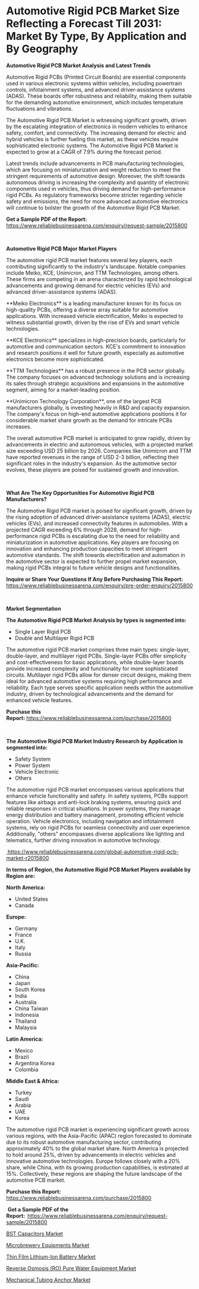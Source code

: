 <p><h1>Automotive Rigid PCB Market Size Reflecting a Forecast Till 2031: Market By Type, By Application and By Geography</h1></p><p><strong>Automotive Rigid PCB Market Analysis and Latest Trends</strong></p>
<p><p>Automotive Rigid PCBs (Printed Circuit Boards) are essential components used in various electronic systems within vehicles, including powertrain controls, infotainment systems, and advanced driver-assistance systems (ADAS). These boards offer robustness and reliability, making them suitable for the demanding automotive environment, which includes temperature fluctuations and vibrations.</p><p>The Automotive Rigid PCB Market is witnessing significant growth, driven by the escalating integration of electronics in modern vehicles to enhance safety, comfort, and connectivity. The increasing demand for electric and hybrid vehicles is further fueling this market, as these vehicles require sophisticated electronic systems. The Automotive Rigid PCB Market is expected to grow at a CAGR of 7.9% during the forecast period.</p><p>Latest trends include advancements in PCB manufacturing technologies, which are focusing on miniaturization and weight reduction to meet the stringent requirements of automotive design. Moreover, the shift towards autonomous driving is increasing the complexity and quantity of electronic components used in vehicles, thus driving demand for high-performance rigid PCBs. As regulatory frameworks become stricter regarding vehicle safety and emissions, the need for more advanced automotive electronics will continue to bolster the growth of the Automotive Rigid PCB Market.</p></p>
<p><strong>Get a Sample PDF of the Report:&nbsp;</strong> <a href="https://www.reliablebusinessarena.com/enquiry/request-sample/2015800?utm_campaign=1729&utm_medium=2&utm_source=Github&utm_content=ia&utm_term=27102024&utm_id=automotive-rigid-pcb">https://www.reliablebusinessarena.com/enquiry/request-sample/2015800</a></p>
<p>&nbsp;</p>
<p><strong>Automotive Rigid PCB Major Market Players</strong></p>
<p><p>The automotive rigid PCB market features several key players, each contributing significantly to the industry's landscape. Notable companies include Meiko, KCE, Unimicron, and TTM Technologies, among others. These firms are competing in an arena characterized by rapid technological advancements and growing demand for electric vehicles (EVs) and advanced driver-assistance systems (ADAS).</p><p>**Meiko Electronics** is a leading manufacturer known for its focus on high-quality PCBs, offering a diverse array suitable for automotive applications. With increased vehicle electrification, Meiko is expected to witness substantial growth, driven by the rise of EVs and smart vehicle technologies. </p><p>**KCE Electronics** specializes in high-precision boards, particularly for automotive and communication sectors. KCE's commitment to innovation and research positions it well for future growth, especially as automotive electronics become more sophisticated.</p><p>**TTM Technologies** has a robust presence in the PCB sector globally. The company focuses on advanced technology solutions and is increasing its sales through strategic acquisitions and expansions in the automotive segment, aiming for a market-leading position.</p><p>**Unimicron Technology Corporation**, one of the largest PCB manufacturers globally, is investing heavily in R&D and capacity expansion. The company's focus on high-end automotive applications positions it for considerable market share growth as the demand for intricate PCBs increases.</p><p>The overall automotive PCB market is anticipated to grow rapidly, driven by advancements in electric and autonomous vehicles, with a projected market size exceeding USD 25 billion by 2026. Companies like Unimicron and TTM have reported revenues in the range of USD 2-3 billion, reflecting their significant roles in the industry's expansion. As the automotive sector evolves, these players are poised for sustained growth and innovation.</p></p>
<p>&nbsp;</p>
<p><strong>What Are The Key Opportunities For Automotive Rigid PCB Manufacturers?</strong></p>
<p><p>The Automotive Rigid PCB market is poised for significant growth, driven by the rising adoption of advanced driver-assistance systems (ADAS), electric vehicles (EVs), and increased connectivity features in automobiles. With a projected CAGR exceeding 6% through 2028, demand for high-performance rigid PCBs is escalating due to the need for reliability and miniaturization in automotive applications. Key players are focusing on innovation and enhancing production capacities to meet stringent automotive standards. The shift towards electrification and automation in the automotive sector is expected to further propel market expansion, making rigid PCBs integral to future vehicle designs and functionalities.</p></p>
<p><strong>Inquire or Share Your Questions If Any Before Purchasing This Report:</strong> <a href="https://www.reliablebusinessarena.com/enquiry/pre-order-enquiry/2015800?utm_campaign=1729&utm_medium=2&utm_source=Github&utm_content=ia&utm_term=27102024&utm_id=automotive-rigid-pcb">https://www.reliablebusinessarena.com/enquiry/pre-order-enquiry/2015800</a></p>
<p>&nbsp;</p>
<p><strong>Market Segmentation</strong></p>
<p><strong>The Automotive Rigid PCB Market Analysis by types is segmented into:</strong></p>
<p><ul><li>Single Layer Rigid PCB</li><li>Double and Multilayer Rigid PCB</li></ul></p>
<p><p>The automotive rigid PCB market comprises three main types: single-layer, double-layer, and multilayer rigid PCBs. Single-layer PCBs offer simplicity and cost-effectiveness for basic applications, while double-layer boards provide increased complexity and functionality for more sophisticated circuits. Multilayer rigid PCBs allow for denser circuit designs, making them ideal for advanced automotive systems requiring high performance and reliability. Each type serves specific application needs within the automotive industry, driven by technological advancements and the demand for enhanced vehicle features.</p></p>
<p><strong>Purchase this Report:&nbsp;</strong><a href="https://www.reliablebusinessarena.com/purchase/2015800?utm_campaign=1729&utm_medium=2&utm_source=Github&utm_content=ia&utm_term=27102024&utm_id=automotive-rigid-pcb">https://www.reliablebusinessarena.com/purchase/2015800</a></p>
<p>&nbsp;</p>
<p><strong>The Automotive Rigid PCB Market Industry Research by Application is segmented into:</strong></p>
<p><ul><li>Safety System</li><li>Power System</li><li>Vehicle Electronic</li><li>Others</li></ul></p>
<p><p>The automotive rigid PCB market encompasses various applications that enhance vehicle functionality and safety. In safety systems, PCBs support features like airbags and anti-lock braking systems, ensuring quick and reliable responses in critical situations. In power systems, they manage energy distribution and battery management, promoting efficient vehicle operation. Vehicle electronics, including navigation and infotainment systems, rely on rigid PCBs for seamless connectivity and user experience. Additionally, "others" encompasses diverse applications like lighting and telematics, further driving innovation in automotive technology.</p></p>
<p><a href="https://www.reliablebusinessarena.com/global-automotive-rigid-pcb-market-r2015800?utm_campaign=1729&utm_medium=2&utm_source=Github&utm_content=ia&utm_term=27102024&utm_id=automotive-rigid-pcb">&nbsp;https://www.reliablebusinessarena.com/global-automotive-rigid-pcb-market-r2015800</a></p>
<p><strong>In terms of Region, the Automotive Rigid PCB Market Players available by Region are:</strong></p>
<p>
    <p> <strong> North America: </strong>
        <ul>
            <li>United States</li>
            <li>Canada</li>
        </ul>
        </p> 
    <p> <strong> Europe: </strong>
        <ul>
            <li>Germany</li>
            <li>France</li>
            <li>U.K.</li>
            <li>Italy</li>
            <li>Russia</li>
        </ul>
        </p> 
    <p> <strong> Asia-Pacific: </strong>
        <ul>
            <li>China</li>
            <li>Japan</li>
            <li>South Korea</li>
            <li>India</li>
            <li>Australia</li>
            <li>China Taiwan</li>
            <li>Indonesia</li>
            <li>Thailand</li>
            <li>Malaysia</li>
        </ul>
        </p> 
    <p> <strong> Latin America: </strong>
        <ul>
            <li>Mexico</li>
            <li>Brazil</li>
            <li>Argentina Korea</li>
            <li>Colombia</li>
        </ul>
        </p> 
    <p> <strong> Middle East & Africa: </strong>
        <ul>
            <li>Turkey</li>
            <li>Saudi</li>
            <li>Arabia</li>
            <li>UAE</li>
            <li>Korea</li>
        </ul>
    </p>
    </p>
<p><p>The automotive rigid PCB market is experiencing significant growth across various regions, with the Asia-Pacific (APAC) region forecasted to dominate due to its robust automotive manufacturing sector, contributing approximately 40% to the global market share. North America is projected to hold around 25%, driven by advancements in electric vehicles and innovative automotive technologies. Europe follows closely with a 20% share, while China, with its growing production capabilities, is estimated at 15%. Collectively, these regions are shaping the future landscape of the automotive PCB market.</p></p>
<p><strong>Purchase this Report: </strong><a href="https://www.reliablebusinessarena.com/purchase/2015800?utm_campaign=1729&utm_medium=2&utm_source=Github&utm_content=ia&utm_term=27102024&utm_id=automotive-rigid-pcb">https://www.reliablebusinessarena.com/purchase/2015800</a></p>
<p>&nbsp;<strong>Get a Sample PDF of the Report:&nbsp;&nbsp;</strong><a href="https://www.reliablebusinessarena.com/enquiry/request-sample/2015800?utm_campaign=1729&utm_medium=2&utm_source=Github&utm_content=ia&utm_term=27102024&utm_id=automotive-rigid-pcb">https://www.reliablebusinessarena.com/enquiry/request-sample/2015800</a></p>
<p><strong></strong></p>
<p><p><a href="https://www.linkedin.com/pulse/bst-capacitors-market-size-segmentation-trends-growth-4vblc?utm_campaign=1729&utm_medium=2&utm_source=Github&utm_content=ia&utm_term=27102024&utm_id=automotive-rigid-pcb">BST Capacitors Market</a></p><p><a href="https://www.linkedin.com/pulse/emerging-opportunities-challenges-global-microbrewery-equipments-gmxhc?utm_campaign=1729&utm_medium=2&utm_source=Github&utm_content=ia&utm_term=27102024&utm_id=automotive-rigid-pcb">Microbrewery Equipments Market</a></p><p><a href="https://www.linkedin.com/pulse/decoding-thin-film-lithium-ion-battery-industry-dynamics-r0pmc?utm_campaign=1729&utm_medium=2&utm_source=Github&utm_content=ia&utm_term=27102024&utm_id=automotive-rigid-pcb">Thin Film Lithium-Ion Battery Market</a></p><p><a href="https://issuu.com/reportprime-2/docs/reverse-osmosis-ro-pure-water-equip_e7a17f1c0e813f?utm_campaign=1729&utm_medium=2&utm_source=Github&utm_content=ia&utm_term=27102024&utm_id=automotive-rigid-pcb">Reverse Osmosis (RO) Pure Water Equipment Market</a></p><p><a href="https://www.linkedin.com/pulse/mechanical-tubing-anchor-market-overview-forecast-2024-2031-ur7dc?utm_campaign=1729&utm_medium=2&utm_source=Github&utm_content=ia&utm_term=27102024&utm_id=automotive-rigid-pcb">Mechanical Tubing Anchor Market</a></p></p>